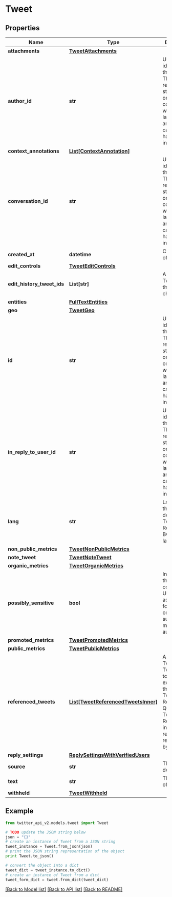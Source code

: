 # Tweet


## Properties
Name | Type | Description | Notes
------------ | ------------- | ------------- | -------------
**attachments** | [**TweetAttachments**](TweetAttachments.md) |  | [optional] 
**author_id** | **str** | Unique identifier of this User. This is returned as a string in order to avoid complications with languages and tools that cannot handle large integers. | [optional] 
**context_annotations** | [**List[ContextAnnotation]**](ContextAnnotation.md) |  | [optional] 
**conversation_id** | **str** | Unique identifier of this Tweet. This is returned as a string in order to avoid complications with languages and tools that cannot handle large integers. | [optional] 
**created_at** | **datetime** | Creation time of the Tweet. | [optional] 
**edit_controls** | [**TweetEditControls**](TweetEditControls.md) |  | [optional] 
**edit_history_tweet_ids** | **List[str]** | A list of Tweet Ids in this Tweet chain. | 
**entities** | [**FullTextEntities**](FullTextEntities.md) |  | [optional] 
**geo** | [**TweetGeo**](TweetGeo.md) |  | [optional] 
**id** | **str** | Unique identifier of this Tweet. This is returned as a string in order to avoid complications with languages and tools that cannot handle large integers. | 
**in_reply_to_user_id** | **str** | Unique identifier of this User. This is returned as a string in order to avoid complications with languages and tools that cannot handle large integers. | [optional] 
**lang** | **str** | Language of the Tweet, if detected by Twitter. Returned as a BCP47 language tag. | [optional] 
**non_public_metrics** | [**TweetNonPublicMetrics**](TweetNonPublicMetrics.md) |  | [optional] 
**note_tweet** | [**TweetNoteTweet**](TweetNoteTweet.md) |  | [optional] 
**organic_metrics** | [**TweetOrganicMetrics**](TweetOrganicMetrics.md) |  | [optional] 
**possibly_sensitive** | **bool** | Indicates if this Tweet contains URLs marked as sensitive, for example content suitable for mature audiences. | [optional] 
**promoted_metrics** | [**TweetPromotedMetrics**](TweetPromotedMetrics.md) |  | [optional] 
**public_metrics** | [**TweetPublicMetrics**](TweetPublicMetrics.md) |  | [optional] 
**referenced_tweets** | [**List[TweetReferencedTweetsInner]**](TweetReferencedTweetsInner.md) | A list of Tweets this Tweet refers to. For example, if the parent Tweet is a Retweet, a Quoted Tweet or a Reply, it will include the related Tweet referenced to by its parent. | [optional] 
**reply_settings** | [**ReplySettingsWithVerifiedUsers**](ReplySettingsWithVerifiedUsers.md) |  | [optional] 
**source** | **str** | This is deprecated. | [optional] 
**text** | **str** | The content of the Tweet. | 
**withheld** | [**TweetWithheld**](TweetWithheld.md) |  | [optional] 

## Example

```python
from twitter_api_v2.models.tweet import Tweet

# TODO update the JSON string below
json = "{}"
# create an instance of Tweet from a JSON string
tweet_instance = Tweet.from_json(json)
# print the JSON string representation of the object
print Tweet.to_json()

# convert the object into a dict
tweet_dict = tweet_instance.to_dict()
# create an instance of Tweet from a dict
tweet_form_dict = tweet.from_dict(tweet_dict)
```
[[Back to Model list]](../README.md#documentation-for-models) [[Back to API list]](../README.md#documentation-for-api-endpoints) [[Back to README]](../README.md)


